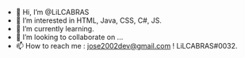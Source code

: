 - 👋 Hi, I’m @LiLCABRAS
- 👀 I’m interested in HTML, Java, CSS, C#, JS.
- 🌱 I’m currently learning.
- 💞️ I’m looking to collaborate on ...
- 📫 How to reach me : jose2002dev@gmail.com ! LiLCABRAS#0032.

<!---
LiLCABRAS/LiLCABRAS is a ✨ special ✨ repository because its `README.md` (this file) appears on your GitHub profile.
You can click the Preview link to take a look at your changes.
--->
